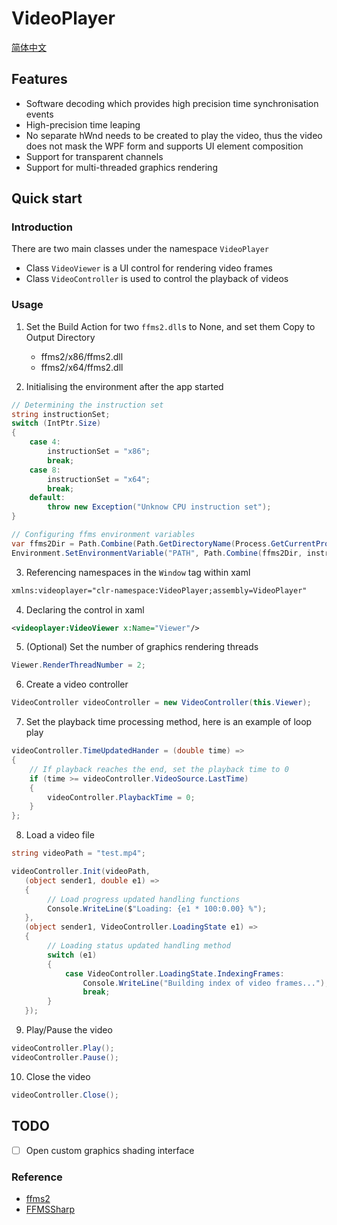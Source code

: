 # VideoPlayer

[简体中文](README_zh-CN.md)

## Features

 - Software decoding which provides high precision time synchronisation events
 - High-precision time leaping
 - No separate hWnd needs to be created to play the video, thus the video does not mask the WPF form and supports UI element composition
 - Support for transparent channels
 - Support for multi-threaded graphics rendering

## Quick start

### Introduction

There are two main classes under the namespace ``VideoPlayer``
 - Class ``VideoViewer`` is a UI control for rendering video frames
 - Class ``VideoController`` is used to control the playback of videos

### Usage

1. Set the Build Action for two ``ffms2.dll``s to None, and set them Copy to Output Directory

   - ffms2/x86/ffms2.dll
   - ffms2/x64/ffms2.dll

2. Initialising the environment after the app started

```C#
// Determining the instruction set
string instructionSet;
switch (IntPtr.Size)
{
    case 4:
        instructionSet = "x86";
        break;
    case 8:
        instructionSet = "x64";
        break;
    default:
        throw new Exception("Unknow CPU instruction set");
}

// Configuring ffms environment variables
var ffms2Dir = Path.Combine(Path.GetDirectoryName(Process.GetCurrentProcess().MainModule.FileName), "ffms2");
Environment.SetEnvironmentVariable("PATH", Path.Combine(ffms2Dir, instructionSet) + ";" + Environment.GetEnvironmentVariable("PATH"));
```

3. Referencing namespaces in the ``Window`` tag within xaml

```xml
xmlns:videoplayer="clr-namespace:VideoPlayer;assembly=VideoPlayer"
```

4. Declaring the control in xaml

```xml
<videoplayer:VideoViewer x:Name="Viewer"/>
```

5. (Optional) Set the number of graphics rendering threads

```C#
Viewer.RenderThreadNumber = 2;
```

6. Create a video controller

```C#
VideoController videoController = new VideoController(this.Viewer);
```

7. Set the playback time processing method, here is an example of loop play

```C#
videoController.TimeUpdatedHander = (double time) =>
{
    // If playback reaches the end, set the playback time to 0
    if (time >= videoController.VideoSource.LastTime)
    {
        videoController.PlaybackTime = 0;
    }
};
```

8. Load a video file

```C#
string videoPath = "test.mp4";

videoController.Init(videoPath,
   (object sender1, double e1) =>
   {
        // Load progress updated handling functions
        Console.WriteLine($"Loading: {e1 * 100:0.00} %");
   },
   (object sender1, VideoController.LoadingState e1) =>
   {
        // Loading status updated handling method
        switch (e1)
        {
            case VideoController.LoadingState.IndexingFrames:
                Console.WriteLine("Building index of video frames...");
                break;
        }
   });
```

9. Play/Pause the video

```C#
videoController.Play();
videoController.Pause();
```

10. Close the video

```C#
videoController.Close();
```

## TODO

 - [ ] Open custom graphics shading interface

### Reference

 - [ffms2](https://github.com/ffms/ffms2)
 - [FFMSSharp](https://github.com/nixxquality/FFMSSharp)

